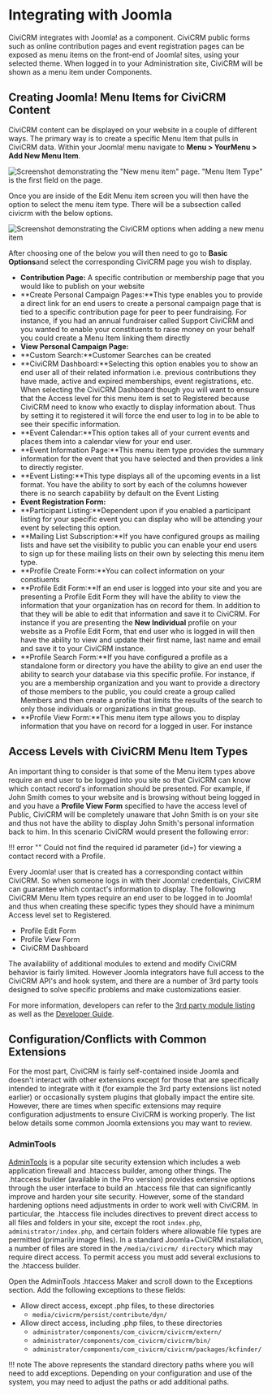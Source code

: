 # Integrating with Joomla

CiviCRM integrates with Joomla! as a component. CiviCRM public forms
such as online contribution pages and event registration pages can be
exposed as menu items on the front-end of Joomla! sites, using your
selected theme. When logged in to your Administration site, CiviCRM
will be shown as a menu item under Components.

## Creating Joomla! Menu Items for CiviCRM Content

CiviCRM content can be displayed on your website in a couple of
different ways. The primary way is to create a specific Menu Item that
pulls in CiviCRM data. Within your Joomla! menu navigate to **Menu > YourMenu > Add New Menu Item**.

![Screenshot demonstrating the "New menu item" page. "Menu Item Type" is the first field on the page.](../../img/joomla-menu-item-type.png)

Once you are inside of the Edit Menu item screen you will then have the
option to select the menu item type. There will be a subsection called
civicrm with the below options.

![Screenshot demonstrating the CiviCRM options when adding a new menu item](../../img/joomla-civi-options.png)

After choosing one of the below you will then need to go to **Basic
Options**and select the corresponding CiviCRM page you wish to display.

-   **Contribution Page:** A specific contribution or membership page
    that you would like to publish on your website
-   **Create Personal Campaign Pages:**This type enables you to provide
    a direct link for an end users to create a personal campaign page
    that is tied to a specific contribution page for peer to peer
    fundraising. For instance, if you had an annual fundraiser called
    Support CiviCRM and you wanted to enable your constituents to raise
    money on your behalf you could create a Menu Item linking them
    directly
-   **View Personal Campaign Page:**
-   **Custom Search:**Customer Searches can be created
-   **CiviCRM Dashboard:**Selecting this option enables you to show an
    end user all of their related information i.e. previous
    contributions they have made, active and expired memberships, event
    registrations, etc. When selecting the CiviCRM Dashboard though you
    will want to ensure that the Access level for this menu item is set
    to Registered because CiviCRM need to know who exactly to display
    information about. Thus by setting it to registered it will force
    the end user to log in to be able to see their specific
    information.
-   **Event Calendar:**This option takes all of your current events and
    places them into a calendar view for your end user.
-   **Event Information Page:**This menu item type provides the summary
    information for the event that you have selected and then provides a
    link to directly register.
-   **Event Listing:**This type displays all of the upcoming events in a
    list format. You have the ability to sort by each of the columns
    however there is no search capability by default on the Event
    Listing
-   **Event Registration Form:**
-   **Participant Listing:**Dependent upon if you enabled a participant
    listing for your specific event you can display who will be
    attending your event by selecting this option.
-   **Mailing List Subscription:**If you have configured groups as
    mailing lists and have set the visibility to public you can enable
    your end users to sign up for these mailing lists on their own by
    selecting this menu item type.
-   **Profile Create Form:**You can collect information on your
    constiuents
-   **Profile Edit Form:**If an end user is logged into your site and
    you are presenting a Profile Edit Form they will have the ability to
    view the information that your organization has on record for them.
    In addition to that they will be able to edit that information and
    save it to CiviCRM. For instance if you are presenting the **New
    Individual** profile on your website as a Profile Edit Form, that
    end user who is logged in will then have the ability to view and
    update their first name, last name and email and save it to your
    CiviCRM instance.
-   **Profile Search Form:**If you have configured a profile as a
    standalone form or directory you have the ability to give an end
    user the ability to search your database via this specific profile.
    For instance, if you are a membership organization and you want to
    provide a directory of those members to the public, you could create
    a group called Members and then create a profile that limits the
    results of the search to only those individuals or organizations in
    that group.
-   **Profile View Form:**This menu item type allows you to display
    information that you have on record for a logged in user. For
    instance

## Access Levels with CiviCRM Menu Item Types

An important thing to consider is that some of the Menu item types above
require an end user to be logged into you site so that CiviCRM can know
which contact record's information should be presented. For example, if
John Smith comes to your website and is browsing without being logged in
and you have a **Profile View Form** specified to have the access level
of Public, CiviCRM will be completely unaware that John Smith is on your
site and thus not have the ability to display John Smith's personal
information back to him. In this scenario CiviCRM would present the
following error:

!!! error ""
    Could not find the required id parameter (id=) for viewing a contact record with a Profile.

Every Joomla!
user that is created has a corresponding contact within CiviCRM. So when
someone logs in with their Joomla! credentials, CiviCRM can guarantee
which contact's information to display. The following CiviCRM Menu Item
types require an end user to be logged in to Joomla! and thus when
creating these specific types they should have a minimum Access level
set to Registered.

-   Profile Edit Form
-   Profile View Form
-   CiviCRM Dashboard

The availability of additional modules to extend and modify CiviCRM
behavior is fairly limited. However Joomla integrators have full access
to the CiviCRM API's and hook system, and there are a number of 3rd
party tools designed to solve specific problems and make customizations
easier. 

For more information, developers can refer to the [3rd party module
listing](https://wiki.civicrm.org/confluence/display/CRMDOC/Joomla!+Extensions+for+CiviCRM+%283rd+party%29) as well as the [Developer Guide](https://docs.civicrm.org/dev/en/latest).

## Configuration/Conflicts with Common Extensions

For the most part, CiviCRM is fairly self-contained inside Joomla and doesn't interact with other extensions except for those that are specifically intended to integrate with it (for example the 3rd party extensions list noted earlier) or occasionally system plugins that globally impact the entire site. However, there are times when specific extensions may require configuration adjustments to ensure CiviCRM is working properly. The list below details some common Joomla extensions you may want to review.

### AdminTools

[AdminTools]((https://extensions.joomla.org/extension/admin-tools/)) is a popular site security extension which includes a web application firewall and .htaccess builder, among other things. The .htaccess builder (available in the Pro version) provides extensive options through the user interface to build an .htaccess file that can significantly improve and harden your site security. However, some of the standard hardening options need adjustments in order to work well with CiviCRM. In particular, the .htaccess file includes directives to prevent direct access to all files and folders in your site, except the root `index.php`, `administrator/index.php`, and certain folders where allowable file types are permitted (primarily image files). In a standard Joomla+CiviCRM installation, a number of files are stored in the `/media/civicrm/ directory` which may require direct access. To permit access you must add several exclusions to the .htaccess builder.

Open the AdminTools .htaccess Maker and scroll down to the Exceptions section. Add the following exceptions to these fields:

* Allow direct access, except .php files, to these directories
    * `media/civicrm/persist/contribute/dyn/`
* Allow direct access, including .php files, to these directories
    * `administrator/components/com_civicrm/civicrm/extern/`
    * `administrator/components/com_civicrm/civicrm/bin/`
    * `administrator/components/com_civicrm/civicrm/packages/kcfinder/`

!!! note
    The above represents the standard directory paths where you will need to add exceptions. Depending on your configuration and use of the system, you may need to adjust the paths or add additional paths.
